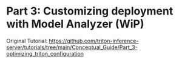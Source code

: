 # Part 3: Customizing deployment with Model Analyzer (WiP)

Original Tutorial: https://github.com/triton-inference-server/tutorials/tree/main/Conceptual_Guide/Part_3-optimizing_triton_configuration
